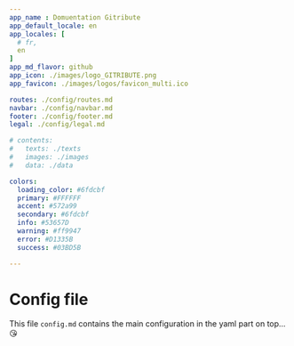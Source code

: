 ```yaml
---
app_name : Domuentation Gitribute
app_default_locale: en
app_locales: [
  # fr,
  en
]
app_md_flavor: github
app_icon: ./images/logo_GITRIBUTE.png
app_favicon: ./images/logos/favicon_multi.ico

routes: ./config/routes.md
navbar: ./config/navbar.md
footer: ./config/footer.md
legal: ./config/legal.md

# contents: 
#   texts: ./texts
#   images: ./images
#   data: ./data

colors:
  loading_color: #6fdcbf
  primary: #FFFFFF
  accent: #572a99
  secondary: #6fdcbf
  info: #53657D
  warning: #ff9947
  error: #D1335B
  success: #03BD5B

---
```



# Config file

This file `config.md` contains the main configuration in the yaml part on top... :kissing_heart:
